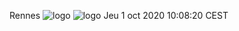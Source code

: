 Rennes
![logo](https://intranet.univ-rennes2.fr/sites/default/files/resize/UHB/SERVICE-COMMUNICATION/logor2-noir-150x147.png)
![logo](https://intranet.univ-rennes2.fr/sites/default/files/resize/UHB/SERVICE-COMMUNICATION/logor2-noir-150x147.png)
Jeu  1 oct 2020 10:08:20 CEST
